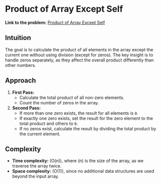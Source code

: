 # Product of Array Except Self

**Link to the problem:** [Product of Array Except Self](https://leetcode.com/problems/product-of-array-except-self/description/?envType=study-plan-v2&envId=top-interview-150)

## Intuition
The goal is to calculate the product of all elements in the array except the current one without using division (except for zeros). The key insight is to handle zeros separately, as they affect the overall product differently than other numbers.

## Approach
1. **First Pass:** 
   - Calculate the total product of all non-zero elements.
   - Count the number of zeros in the array.
2. **Second Pass:**
   - If more than one zero exists, the result for all elements is `0`.
   - If exactly one zero exists, set the result for the zero element to the total product and others to `0`.
   - If no zeros exist, calculate the result by dividing the total product by the current element.

## Complexity
- **Time complexity:** \(O(n)\), where \(n\) is the size of the array, as we traverse the array twice.
- **Space complexity:** \(O(1)\), since no additional data structures are used beyond the input array.
